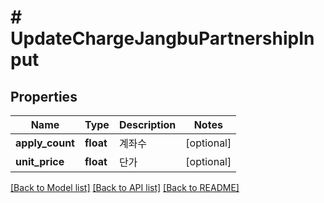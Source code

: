 # # UpdateChargeJangbuPartnershipInput

## Properties

Name | Type | Description | Notes
------------ | ------------- | ------------- | -------------
**apply_count** | **float** | 계좌수 | [optional]
**unit_price** | **float** | 단가 | [optional]

[[Back to Model list]](../../README.md#models) [[Back to API list]](../../README.md#endpoints) [[Back to README]](../../README.md)
